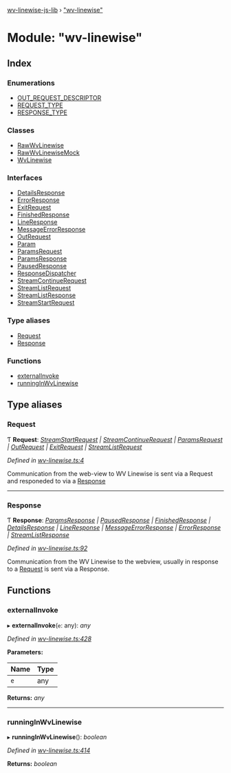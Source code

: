 [wv-linewise-js-lib](../README.md) › ["wv-linewise"](_wv_linewise_.md)

# Module: "wv-linewise"

## Index

### Enumerations

* [OUT_REQUEST_DESCRIPTOR](../enums/_wv_linewise_.out_request_descriptor.md)
* [REQUEST_TYPE](../enums/_wv_linewise_.request_type.md)
* [RESPONSE_TYPE](../enums/_wv_linewise_.response_type.md)

### Classes

* [RawWvLinewise](../classes/_wv_linewise_.rawwvlinewise.md)
* [RawWvLinewiseMock](../classes/_wv_linewise_.rawwvlinewisemock.md)
* [WvLinewise](../classes/_wv_linewise_.wvlinewise.md)

### Interfaces

* [DetailsResponse](../interfaces/_wv_linewise_.detailsresponse.md)
* [ErrorResponse](../interfaces/_wv_linewise_.errorresponse.md)
* [ExitRequest](../interfaces/_wv_linewise_.exitrequest.md)
* [FinishedResponse](../interfaces/_wv_linewise_.finishedresponse.md)
* [LineResponse](../interfaces/_wv_linewise_.lineresponse.md)
* [MessageErrorResponse](../interfaces/_wv_linewise_.messageerrorresponse.md)
* [OutRequest](../interfaces/_wv_linewise_.outrequest.md)
* [Param](../interfaces/_wv_linewise_.param.md)
* [ParamsRequest](../interfaces/_wv_linewise_.paramsrequest.md)
* [ParamsResponse](../interfaces/_wv_linewise_.paramsresponse.md)
* [PausedResponse](../interfaces/_wv_linewise_.pausedresponse.md)
* [ResponseDispatcher](../interfaces/_wv_linewise_.responsedispatcher.md)
* [StreamContinueRequest](../interfaces/_wv_linewise_.streamcontinuerequest.md)
* [StreamListRequest](../interfaces/_wv_linewise_.streamlistrequest.md)
* [StreamListResponse](../interfaces/_wv_linewise_.streamlistresponse.md)
* [StreamStartRequest](../interfaces/_wv_linewise_.streamstartrequest.md)

### Type aliases

* [Request](_wv_linewise_.md#request)
* [Response](_wv_linewise_.md#response)

### Functions

* [externalInvoke](_wv_linewise_.md#externalinvoke)
* [runningInWvLinewise](_wv_linewise_.md#runninginwvlinewise)

## Type aliases

###  Request

Ƭ **Request**: *[StreamStartRequest](../interfaces/_wv_linewise_.streamstartrequest.md) | [StreamContinueRequest](../interfaces/_wv_linewise_.streamcontinuerequest.md) | [ParamsRequest](../interfaces/_wv_linewise_.paramsrequest.md) | [OutRequest](../interfaces/_wv_linewise_.outrequest.md) | [ExitRequest](../interfaces/_wv_linewise_.exitrequest.md) | [StreamListRequest](../interfaces/_wv_linewise_.streamlistrequest.md)*

*Defined in [wv-linewise.ts:4](https://github.com/forbesmyester/wv-linewise/blob/5431908/js-lib/src/wv-linewise.ts#L4)*

Communication from the web-view to WV Linewise is sent via a Request and responeded to via a [Response](_wv_linewise_.md#response)

___

###  Response

Ƭ **Response**: *[ParamsResponse](../interfaces/_wv_linewise_.paramsresponse.md) | [PausedResponse](../interfaces/_wv_linewise_.pausedresponse.md) | [FinishedResponse](../interfaces/_wv_linewise_.finishedresponse.md) | [DetailsResponse](../interfaces/_wv_linewise_.detailsresponse.md) | [LineResponse](../interfaces/_wv_linewise_.lineresponse.md) | [MessageErrorResponse](../interfaces/_wv_linewise_.messageerrorresponse.md) | [ErrorResponse](../interfaces/_wv_linewise_.errorresponse.md) | [StreamListResponse](../interfaces/_wv_linewise_.streamlistresponse.md)*

*Defined in [wv-linewise.ts:92](https://github.com/forbesmyester/wv-linewise/blob/5431908/js-lib/src/wv-linewise.ts#L92)*

Communication from the WV Linewise to the webview, usually in response to a [Request](_wv_linewise_.md#request) is sent via a Response.

## Functions

###  externalInvoke

▸ **externalInvoke**(`e`: any): *any*

*Defined in [wv-linewise.ts:428](https://github.com/forbesmyester/wv-linewise/blob/5431908/js-lib/src/wv-linewise.ts#L428)*

**Parameters:**

Name | Type |
------ | ------ |
`e` | any |

**Returns:** *any*

___

###  runningInWvLinewise

▸ **runningInWvLinewise**(): *boolean*

*Defined in [wv-linewise.ts:414](https://github.com/forbesmyester/wv-linewise/blob/5431908/js-lib/src/wv-linewise.ts#L414)*

**Returns:** *boolean*
